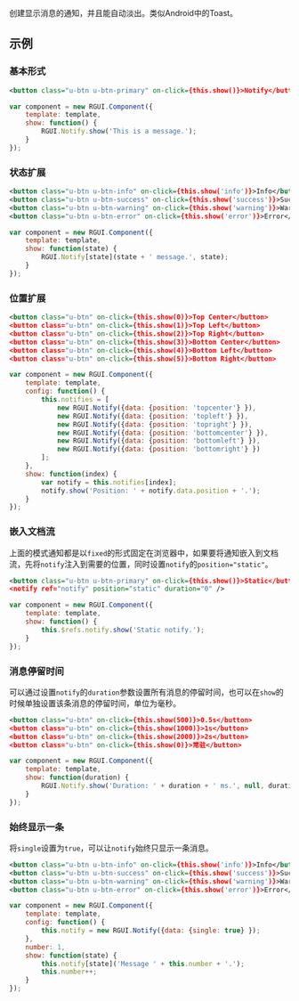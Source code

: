 创建显示消息的通知，并且能自动淡出。类似Android中的Toast。

## 示例
### 基本形式

<div class="m-example"></div>

```xml
<button class="u-btn u-btn-primary" on-click={this.show()}>Notify</button>
```

```javascript
var component = new RGUI.Component({
    template: template,
    show: function() {
        RGUI.Notify.show('This is a message.');
    }
});
```

### 状态扩展

<div class="m-example"></div>

```xml
<button class="u-btn u-btn-info" on-click={this.show('info')}>Info</button>
<button class="u-btn u-btn-success" on-click={this.show('success')}>Success</button>
<button class="u-btn u-btn-warning" on-click={this.show('warning')}>Warning</button>
<button class="u-btn u-btn-error" on-click={this.show('error')}>Error</button>
```

```javascript
var component = new RGUI.Component({
    template: template,
    show: function(state) {
        RGUI.Notify[state](state + ' message.', state);
    }
});
```

### 位置扩展

<div class="m-example"></div>

```xml
<button class="u-btn" on-click={this.show(0)}>Top Center</button>
<button class="u-btn" on-click={this.show(1)}>Top Left</button>
<button class="u-btn" on-click={this.show(2)}>Top Right</button>
<button class="u-btn" on-click={this.show(3)}>Bottom Center</button>
<button class="u-btn" on-click={this.show(4)}>Bottom Left</button>
<button class="u-btn" on-click={this.show(5)}>Bottom Right</button>
```

```javascript
var component = new RGUI.Component({
    template: template,
    config: function() {
        this.notifies = [
            new RGUI.Notify({data: {position: 'topcenter'} }),
            new RGUI.Notify({data: {position: 'topleft'} }),
            new RGUI.Notify({data: {position: 'topright'} }),
            new RGUI.Notify({data: {position: 'bottomcenter'} }),
            new RGUI.Notify({data: {position: 'bottomleft'} }),
            new RGUI.Notify({data: {position: 'bottomright'} })
        ];
    },
    show: function(index) {
        var notify = this.notifies[index];
        notify.show('Position: ' + notify.data.position + '.');
    }
});
```

### 嵌入文档流

上面的模式通知都是以`fixed`的形式固定在浏览器中，如果要将通知嵌入到文档流，先将`notify`注入到需要的位置，同时设置`notify`的`position="static"`。

<div class="m-example"></div>

```xml
<button class="u-btn u-btn-primary" on-click={this.show()}>Static</button>
<notify ref="notify" position="static" duration="0" />
```

```javascript
var component = new RGUI.Component({
    template: template,
    show: function() {
        this.$refs.notify.show('Static notify.');
    }
});
```

### 消息停留时间

可以通过设置`notify`的`duration`参数设置所有消息的停留时间，也可以在`show`的时候单独设置该条消息的停留时间，单位为毫秒。

<div class="m-example"></div>

```xml
<button class="u-btn" on-click={this.show(500)}>0.5s</button>
<button class="u-btn" on-click={this.show(1000)}>1s</button>
<button class="u-btn" on-click={this.show(2000)}>2s</button>
<button class="u-btn" on-click={this.show(0)}>常驻</button>
```

```javascript
var component = new RGUI.Component({
    template: template,
    show: function(duration) {
        RGUI.Notify.show('Duration: ' + duration + ' ms.', null, duration);
    }
});
```

### 始终显示一条

将`single`设置为`true`，可以让`notify`始终只显示一条消息。

<div class="m-example"></div>

```xml
<button class="u-btn u-btn-info" on-click={this.show('info')}>Info</button>
<button class="u-btn u-btn-success" on-click={this.show('success')}>Success</button>
<button class="u-btn u-btn-warning" on-click={this.show('warning')}>Warning</button>
<button class="u-btn u-btn-error" on-click={this.show('error')}>Error</button>
```

```javascript
var component = new RGUI.Component({
    template: template,
    config: function() {
        this.notify = new RGUI.Notify({data: {single: true} });
    },
    number: 1,
    show: function(state) {
        this.notify[state]('Message ' + this.number + '.');
        this.number++;
    }
});
```
